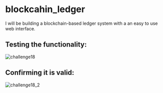 # blockcahin_ledger
I will be building a blockchain-based ledger system with a an easy to use web interface.
## Testing the functionality:
![challenge18](https://user-images.githubusercontent.com/80865202/127244853-2c382d6a-41a7-4ec1-a21e-2ba75e53a543.JPG)
## Confirming it is valid:
![challenge18_2](https://user-images.githubusercontent.com/80865202/127244859-e6912ee5-ccd6-4020-967d-9c504008f221.JPG)

